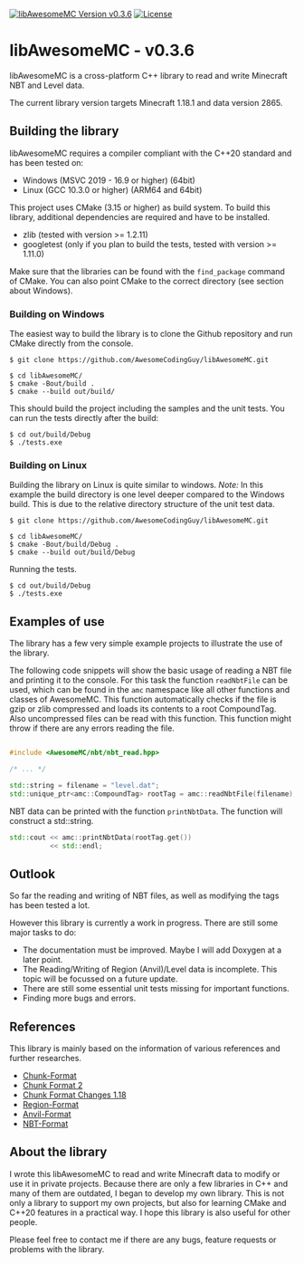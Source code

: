 [![libAwesomeMC Version v0.3.6](https://img.shields.io/badge/libAwesomeMC-v0.3.6-green)](https://github.com/AwesomeCodingGuy/libAwesomeMC)
[![License](https://img.shields.io/badge/License-BSD_3--Clause-blue.svg)](https://github.com/AwesomeCodingGuy/libAwesomeMC/blob/main/LICENSE)

# libAwesomeMC - v0.3.6

libAwesomeMC is a cross-platform C++ library to read and write Minecraft NBT and Level data.

The current library version targets Minecraft 1.18.1 and data version 2865.

## Building the library

libAwesomeMC requires a compiler compliant with the C++20 standard and has been tested on:

* Windows (MSVC 2019 - 16.9 or higher) (64bit)
* Linux (GCC 10.3.0 or higher) (ARM64 and 64bit)

This project uses CMake (3.15 or higher) as build system.
To build this library, additional dependencies are required and have to be installed.

* zlib (tested with version >= 1.2.11)
* googletest (only if you plan to build the tests, tested with version >= 1.11.0)

Make sure that the libraries can be found with the `find_package` command of CMake.
You can also point CMake to the correct directory (see section about Windows).

### Building on Windows

The easiest way to build the library is to clone the Github repository and run CMake directly from the console.

```
$ git clone https://github.com/AwesomeCodingGuy/libAwesomeMC.git

$ cd libAwesomeMC/
$ cmake -Bout/build .
$ cmake --build out/build/
```

This should build the project including the samples and the unit tests.
You can run the tests directly after the build:

```
$ cd out/build/Debug
$ ./tests.exe
```

### Building on Linux

Building the library on Linux is quite similar to windows. *Note:* In this example the build directory is one level deeper compared to the Windows build. This is due to the relative directory structure of the unit test data. 

```
$ git clone https://github.com/AwesomeCodingGuy/libAwesomeMC.git

$ cd libAwesomeMC/
$ cmake -Bout/build/Debug .
$ cmake --build out/build/Debug
```

Running the tests.

```
$ cd out/build/Debug
$ ./tests.exe
```

## Examples of use

The library has a few very simple example projects to illustrate the use of the library.

The following code snippets will show the basic usage of reading a NBT file and printing it to the console.
For this task the function `readNbtFile` can be used, which can be found in the `amc` namespace like all other functions and classes of AwesomeMC.
This function automatically checks if the file is gzip or zlib compressed and loads its contents to a root CompoundTag.
Also uncompressed files can be read with this function. This function might throw if there are any errors reading the file.

``` cpp

#include <AwesomeMC/nbt/nbt_read.hpp>

/* ... */

std::string = filename = "level.dat";
std::unique_ptr<amc::CompoundTag> rootTag = amc::readNbtFile(filename);
```

NBT data can be printed with the function `printNbtData`. The function will construct a std::string.

``` cpp
std::cout << amc::printNbtData(rootTag.get())
          << std::endl;
```

## Outlook

So far the reading and writing of NBT files, as well as modifying the tags has been tested a lot.

However this library is currently a work in progress. There are still some major tasks to do:

* The documentation must be improved. Maybe I will add Doxygen at a later point.
* The Reading/Writing of Region (Anvil)/Level data is incomplete. This topic will be focussed on a future update.
* There are still some essential unit tests missing for important functions.
* Finding more bugs and errors.

## References

This library is mainly based on the information of various references and further researches.

* [Chunk-Format](https://minecraft.fandom.com/wiki/Chunk_format)
* [Chunk Format 2](https://wiki.vg/Chunk_Format)
* [Chunk Format Changes 1.18](https://minecraft.fandom.com/wiki/Java_Edition_1.18#General_2)
* [Region-Format](https://minecraft.fandom.com/wiki/Region_file_format)
* [Anvil-Format](https://minecraft.fandom.com/wiki/Anvil_file_format)
* [NBT-Format](https://minecraft.fandom.com/wiki/NBT_format)


## About the library

I wrote this libAwesomeMC to read and write Minecraft data to modify or use it in private projects.
Because there are only a few libraries in C++ and many of them are outdated, I began to develop my own library.
This is not only a library to support my own projects, but also for learning CMake and C++20 features in a practical way.
I hope this library is also useful for other people.

Please feel free to contact me if there are any bugs, feature requests or problems with the library.
